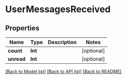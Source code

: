 # UserMessagesReceived

## Properties
Name | Type | Description | Notes
------------ | ------------- | ------------- | -------------
**count** | **Int** |  | [optional] 
**unread** | **Int** |  | [optional] 

[[Back to Model list]](../README.md#documentation-for-models) [[Back to API list]](../README.md#documentation-for-api-endpoints) [[Back to README]](../README.md)


